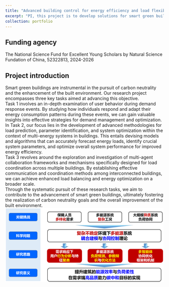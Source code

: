 ```yaml
---
title: "Advanced building control for energy efficiency and load flexibility"
excerpt: "PI, this project is to develop solutions for smart green buildings and communities through building data analytics, optimization-oriented modeling tools, and advanced control algorithms"
collection: portfolio
---
```


## Funding agency
The National Science Fund for Excellent Young Scholars by Natural Science Fundation of China, 52322813, 2024-2026

## Project introduction
Smart green buildings are instrumental in the pursuit of carbon neutrality and the enhancement of the built environment. Our research project encompasses three key tasks aimed at advancing this objective.<br>
Task 1 involves an in-depth examination of user behavior during demand response events. By studying how individuals respond and adapt their energy consumption patterns during these events, we can gain valuable insights into effective strategies for demand management and optimization.<br>
In Task 2, our focus lies in the development of advanced methodologies for load prediction, parameter identification, and system optimization within the context of multi-energy systems in buildings. This entails devising models and algorithms that can accurately forecast energy loads, identify crucial system parameters, and optimize overall system performance for improved energy efficiency.<br>
Task 3 revolves around the exploration and investigation of multi-agent collaboration frameworks and mechanisms specifically designed for load coordination across multiple buildings. By establishing effective communication and coordination methods among interconnected buildings, we can achieve enhanced load balancing and energy optimization on a broader scale.<br>
Through the systematic pursuit of these research tasks, we aim to contribute to the advancement of smart green buildings, ultimately fostering the realization of carbon neutrality goals and the overall improvement of the built environment.<br>
<img src='/images/portfolios/NSFC_EYS.png' width='600'>